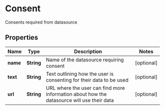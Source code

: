

# Consent

Consents required from datasource

## Properties

| Name | Type | Description | Notes |
|------------ | ------------- | ------------- | -------------|
|**name** | **String** | Name of the datasource requiring consent |  [optional] |
|**text** | **String** | Text outlining how the user is consenting for their data to be used |  [optional] |
|**url** | **String** | URL where the user can find more information about how the datasource will use their data |  [optional] |



